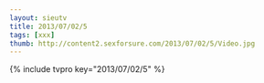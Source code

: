 ```yaml
--- 
layout: sieutv
title: 2013/07/02/5
tags: [xxx]
thumb: http://content2.sexforsure.com/2013/07/02/5/Video.jpg
---
```

{% include tvpro key="2013/07/02/5" %} 
